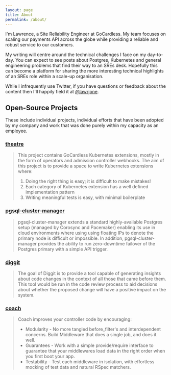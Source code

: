 ```yaml
---
layout: page
title: About
permalink: /about/
---
```


I'm Lawrence, a Site Reliability Engineer at GoCardless. My team focuses on
scaling our payments API across the globe while providing a reliable and robust
service to our customers.

My writing will centre around the technical challenges I face on my day-to-day.
You can expect to see posts about Postgres, Kubernetes and general engineering
problems that find their way to an SREs desk. Hopefully this can become a
platform for sharing the more interesting technical highlights of an SREs role
within a scale-up organisation.

While I infrequently use Twitter, if you have questions or feedback about the
content then I'll happily field it at
[@lawrjone](https://www.twitter.com/lawrjone).

## Open-Source Projects

These include individual projects, individual efforts that have been adopted by
my company and work that was done purely within my capacity as an employee.

### [theatre](https://github.com/lawrencejones/theatre)

> This project contains GoCardless Kubernetes extensions, mostly in the form of
> operators and admission controller webhooks. The aim of this project is to
> provide a space to write Kubernetes extensions where:
> 
> 1. Doing the right thing is easy; it is difficult to make mistakes!
> 2. Each category of Kubernetes extension has a well defined implementation
>    pattern
> 3. Writing meaningful tests is easy, with minimal boilerplate

### [pgsql-cluster-manager](https://github.com/lawrencejones/pgsql-cluster-manager)

> pgsql-cluster-manager extends a standard highly-available Postgres setup
> (managed by Corosync and Pacemaker) enabling its use in cloud environments
> where using using floating IPs to denote the primary node is difficult or
> impossible. In addition, pgsql-cluster-manager provides the ability to run
> zero-downtime failover of the Postgres primary with a simple API trigger.

### [diggit](https://github.com/lawrencejones/diggit)

> The goal of Diggit is to provide a tool capable of generating insights about
> code changes in the context of all those that came before them. This tool
> would be run in the code review process to aid decisions about whether the
> proposed change will have a positive impact on the system.

### [coach](https://github.com/gocardless/coach)

> Coach improves your controller code by encouraging:
> 
> - Modularity - No more tangled before_filter's and interdependent concerns.
>   Build Middleware that does a single job, and does it well.
> - Guarantees - Work with a simple provide/require interface to guarantee that
>   your middlewares load data in the right order when you first boot your app.
> - Testability - Test each middleware in isolation, with effortless mocking of
>   test data and natural RSpec matchers.
